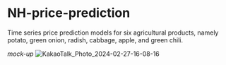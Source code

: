 # NH-price-prediction
Time series price prediction models for six agricultural products, namely potato, green onion, radish, cabbage, apple, and green chili.

*mock-up*
![KakaoTalk_Photo_2024-02-27-16-08-16](https://github.com/ayoung206/NH-price-prediction/assets/32970772/1b255c5d-2319-4d39-b1ab-6c55d21a1b58)
